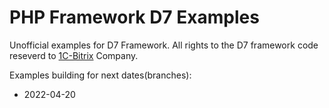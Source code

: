 # PHP Framework D7 Examples

Unofficial examples for D7 Framework. All rights to the D7 framework code reseverd to [1C-Bitrix](https://www.1c-bitrix.ru/) Company.

Examples building for next dates(branches):

* 2022-04-20